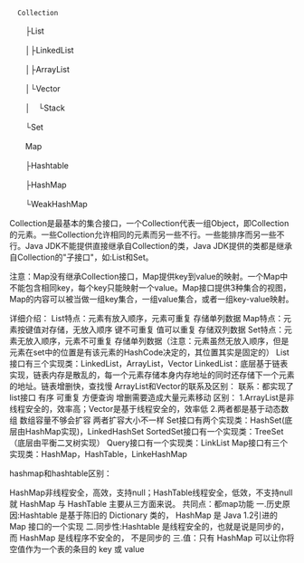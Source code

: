 

      Collection 

　　├List 

　　│├LinkedList 

　　│├ArrayList 

　　│└Vector 

　　│　└Stack 

　　└Set 

　　Map 

　　├Hashtable 

　　├HashMap 

　　└WeakHashMap 

Collection是最基本的集合接口，一个Collection代表一组Object，即Collection的元素。一些Collection允许相同的元素而另一些不行。一些能排序而另一些不行。Java JDK不能提供直接继承自Collection的类，Java JDK提供的类都是继承自Collection的"子接口"，如:List和Set。 

注意：Map没有继承Collection接口，Map提供key到value的映射。一个Map中不能包含相同key，每个key只能映射一个value。Map接口提供3种集合的视图，Map的内容可以被当做一组key集合，一组value集合，或者一组key-value映射。 


详细介绍： 
List特点：元素有放入顺序，元素可重复 存储单列数据
Map特点：元素按键值对存储，无放入顺序 键不可重复 值可以重复 存储双列数据 
Set特点：元素无放入顺序，元素不可重复 存储单列数据（注意：元素虽然无放入顺序，但是元素在set中的位置是有该元素的HashCode决定的，其位置其实是固定的） 
List接口有三个实现类：LinkedList，ArrayList，Vector 
LinkedList：底层基于链表实现，链表内存是散乱的，每一个元素存储本身内存地址的同时还存储下一个元素的地址。链表增删快，查找慢 
ArrayList和Vector的联系及区别：
联系：都实现了list接口 有序 可重复 方便查询 增删需要造成大量元素移动
区别：
1.ArrayList是非线程安全的，效率高；Vector是基于线程安全的，效率低 
2.两者都是基于动态数组 数组容量不够会扩容 两者扩容大小不一样 
Set接口有两个实现类：HashSet(底层由HashMap实现)，LinkedHashSet 
SortedSet接口有一个实现类：TreeSet（底层由平衡二叉树实现） 
Query接口有一个实现类：LinkList 
Map接口有三个实现类：HashMap，HashTable，LinkeHashMap 

hashmap和hashtable区别：

  HashMap非线程安全，高效，支持null；HashTable线程安全，低效，不支持null 
就 HashMap 与 HashTable 主要从三方面来说。
共同点：都map功能 
一.历史原因:Hashtable 是基于陈旧的 Dictionary 类的， HashMap 是 Java 1.2引进的 Map
接口的一个实现
二.同步性:Hashtable 是线程安全的，也就是说是同步的，而 HashMap 是线程序不安全的，
不是同步的
三.值：只有 HashMap 可以让你将空值作为一个表的条目的 key 或 value







